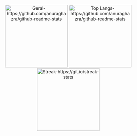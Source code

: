 <!-- ## :metal: :headphones: :man_technologist: -->

<!-- [![Github Badge](https://img.shields.io/badge/-Github-000?style=flat-square&logo=Github&logoColor=white&link=https://github.com/JonnathanRiquelmo)](https://github.com/JonnathanRiquelmo) -->
<!-- [![Linkedin Badge](https://img.shields.io/badge/-LinkedIn-blue?style=flat-square&logo=Linkedin&logoColor=white&link=https://www.linkedin.com/in/jonnathan-riquelmo/)](https://www.linkedin.com/in/jonnathan-riquelmo/) -->
<!-- [![Gmail Badge](https://img.shields.io/badge/-Gmail-c14438?style=flat-square&logo=Gmail&logoColor=white&link=mailto:jonnathan.riquelmo@gmail.com)](mailto:jonnathan.riquelmo@gmail.com) -->
<!-- [![Instagram Badge](https://img.shields.io/badge/-Instagram-C13584?style=flat-square&labelColor=C13584&logo=instagram&logoColor=white&link=https://www.instagram.com/u53r.n07.f0und/)](https://www.instagram.com/u53r.n07.f0und/) -->


<!-- ## Hello, stranger! :wave: -->

<!-- - I'm a brazilian guy with green skin and a long orange hair who likes technology and black coffee. :coffee:
    - Obviously I can electrocute people too, like <a href = "https://en.wikipedia.org/wiki/Blanka" target="_blank">Blanka</a>. ⚡⚡⚡ <br><br>
- I have a Bachelor's degree in Information Systems (2014) and Software Engineering (2019). :woozy_face: <br>
    - As if that wasn't enough, I recently obtained a Master's degree in Software Engineering (2022). :face_with_spiral_eyes:
- Member of the research group called _Laboratory of Empirical Studies in Software Engineering_ (LESSE - Unipampa). 
    - Passionate about the design, implementation and use of DSLs. <br><br>
- I like Djent and Melodeath bands. 
    - I consider In Flames' Colony and Clayman to be two of the best albums ever made.
- Ironically, i'm a metalhead who secretly listens to a lot of Hip hop from time to time. 
    - Don't judge me. 🥸 <br><br>
- Last but not least, supporter of the <a href = "https://www.gnu.org/philosophy/floss-and-foss.en.html" target="_blank">FLOSS</a> movement.

### That said, have a nice day! :blush::ok_hand: -->

<!-- *** -->

<div align="center">

<!-- [![GitHub Streak](https://github-readme-streak-stats.herokuapp.com/?user=JonnathanRiquelmo&theme=dracula)](https://git.io/streak-stats)
</br>
[![Anurag's GitHub stats](https://github-readme-stats.vercel.app/api?username=JonnathanRiquelmo&theme=dracula&count_private=true&show_icons=true)](https://github.com/anuraghazra/github-readme-stats)
</br>
[![Top Langs](https://github-readme-stats.vercel.app/api/top-langs/?username=JonnathanRiquelmo&hide=css,html&layout=compact&theme=dracula&langs_count=10)](https://github.com/anuraghazra/github-readme-stats) -->

  <div align="center"> 
    <img height="200em" alt="Geral-https://github.com/anuraghazra/github-readme-stats" src="https://github-readme-stats.vercel.app/api?username=JonnathanRiquelmo&hide=stars&theme=dracula&count_private=true&show_icons=true" />
    <img height="200em" alt="Top Langs-https://github.com/anuraghazra/github-readme-stats" src="https://github-readme-stats.vercel.app/api/top-langs/?username=JonnathanRiquelmo&hide=css,html,hack,batchfile&layout=compact&theme=dracula&langs_count=8" />
  </div>

  <div align="center"> 
    <img height="200em" alt="Streak-https://git.io/streak-stats" src="https://github-readme-streak-stats.herokuapp.com/?user=JonnathanRiquelmo&theme=dracula" />
  </div>

<!-- ![Profile views](https://gpvc.arturio.dev/JonnathanRiquelmo) -->

</div>
